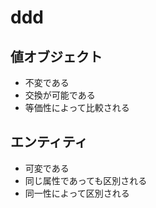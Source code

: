 # ddd

## 値オブジェクト
- 不変である
- 交換が可能である
- 等価性によって比較される


## エンティティ
- 可変である
- 同じ属性であっても区別される
- 同一性によって区別される


